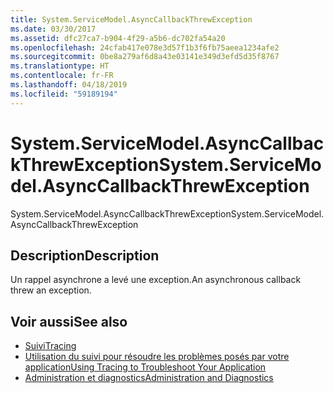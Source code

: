 ```yaml
---
title: System.ServiceModel.AsyncCallbackThrewException
ms.date: 03/30/2017
ms.assetid: dfc27ca7-b904-4f29-a5b6-dc702fa54a20
ms.openlocfilehash: 24cfab417e078e3d57f1b3f6fb75aeea1234afe2
ms.sourcegitcommit: 0be8a279af6d8a43e03141e349d3efd5d35f8767
ms.translationtype: HT
ms.contentlocale: fr-FR
ms.lasthandoff: 04/18/2019
ms.locfileid: "59189194"
---
```

# <a name="systemservicemodelasynccallbackthrewexception"></a><span data-ttu-id="352b3-102">System.ServiceModel.AsyncCallbackThrewException</span><span class="sxs-lookup"><span data-stu-id="352b3-102">System.ServiceModel.AsyncCallbackThrewException</span></span>
<span data-ttu-id="352b3-103">System.ServiceModel.AsyncCallbackThrewException</span><span class="sxs-lookup"><span data-stu-id="352b3-103">System.ServiceModel.AsyncCallbackThrewException</span></span>  
  
## <a name="description"></a><span data-ttu-id="352b3-104">Description</span><span class="sxs-lookup"><span data-stu-id="352b3-104">Description</span></span>  
 <span data-ttu-id="352b3-105">Un rappel asynchrone a levé une exception.</span><span class="sxs-lookup"><span data-stu-id="352b3-105">An asynchronous callback threw an exception.</span></span>  
  
## <a name="see-also"></a><span data-ttu-id="352b3-106">Voir aussi</span><span class="sxs-lookup"><span data-stu-id="352b3-106">See also</span></span>

- [<span data-ttu-id="352b3-107">Suivi</span><span class="sxs-lookup"><span data-stu-id="352b3-107">Tracing</span></span>](../../../../../docs/framework/wcf/diagnostics/tracing/index.md)
- [<span data-ttu-id="352b3-108">Utilisation du suivi pour résoudre les problèmes posés par votre application</span><span class="sxs-lookup"><span data-stu-id="352b3-108">Using Tracing to Troubleshoot Your Application</span></span>](../../../../../docs/framework/wcf/diagnostics/tracing/using-tracing-to-troubleshoot-your-application.md)
- [<span data-ttu-id="352b3-109">Administration et diagnostics</span><span class="sxs-lookup"><span data-stu-id="352b3-109">Administration and Diagnostics</span></span>](../../../../../docs/framework/wcf/diagnostics/index.md)
